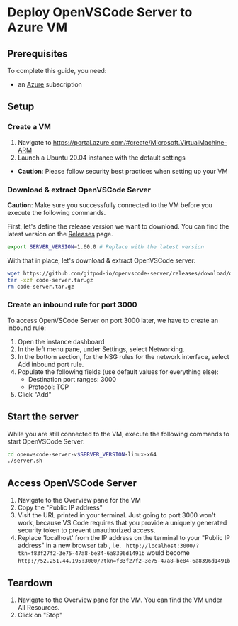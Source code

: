 # Deploy OpenVSCode Server to Azure VM

## Prerequisites

To complete this guide, you need:
* an [Azure](https://azure.microsoft.com/en-us/) subscription

## Setup

### Create a VM

1. Navigate to https://portal.azure.com/#create/Microsoft.VirtualMachine-ARM
1. Launch a Ubuntu 20.04 instance with the default settings
  * **Caution**: Please follow security best practices when setting up your VM

### Download & extract OpenVSCode Server

**Caution**: Make sure you successfully connected to the VM before you execute the following commands.

First, let's define the release version we want to download. You can find the latest version on the [Releases](https://github.com/gitpod-io/openvscode-server/releases) page.

```bash
export SERVER_VERSION=1.60.0 # Replace with the latest version
```

With that in place, let's download & extract OpenVSCode server:

```bash
wget https://github.com/gitpod-io/openvscode-server/releases/download/openvscode-server-v$SERVER_VERSION/openvscode-server-v$SERVER_VERSION-linux-x64.tar.gz -O code-server.tar.gz
tar -xzf code-server.tar.gz
rm code-server.tar.gz
```
### Create an inbound rule for port 3000

To access OpenVSCode Server on port 3000 later, we have to create an inbound rule:
1. Open the instance dashboard
1. In the left menu pane, under Settings, select Networking.
1. In the bottom section, for the NSG rules for the network interface, select Add inbound port rule.
1. Populate the following fields (use default values for everything else):
 	* Destination port ranges: 3000
	* Protocol: TCP
1. Click "Add"


## Start the server

While you are still connected to the VM, execute the following commands to start OpenVSCode Server:

```bash
cd openvscode-server-v$SERVER_VERSION-linux-x64
./server.sh
```

## Access OpenVSCode Server

1. Navigate to the Overview pane for the VM
1. Copy the "Public IP address"
1. Visit the URL printed in your terminal. Just going to port 3000 won't work, because VS Code requires that you provide a uniquely generated security token to prevent unauthorized access.
1. Replace 'localhost' from the IP address on the terminal to your "Public IP address" in a new browser tab , i.e. ` http://localhost:3000/?tkn=f83f27f2-3e75-47a8-be84-6a8396d1491b` would become `http://52.251.44.195:3000/?tkn=f83f27f2-3e75-47a8-be84-6a8396d1491b`


## Teardown

1. Navigate to the Overview pane for the VM. You can find the VM under All Resources.
1. Click on "Stop"
